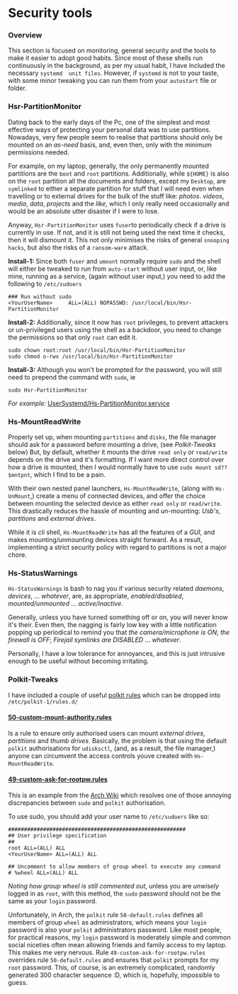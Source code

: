 # Security tools

### Overview
This section is focused on monitoring, general security and the tools to make it easier to adopt good habits. Since most of these shells run continuously in the background, as per my usual habit, I have included the necessary `systemd  unit files`. However, if `systemd` is not to your taste, with some minor tweaking you can run them from your `autostart` file or folder.

### Hsr-PartitionMonitor
Dating back to the early days of the Pc, one of the simplest and most effective ways of protecting your personal data was to use partitions. Nowadays, very few people seem to realise that partitions should only be mounted on an *as-need* basis, and, even then, only with the minimum permissions needed.

For example, on my laptop, generally, the only permanently mounted partitions are the `boot` and `root` partitions. Additionally, while `${HOME}` is also on the `root` partition all the documents and folders, except my `Desktop`, are `symlinked` to either a separate partition for stuff that I will need even when travelling or to external drives for the bulk of the stuff like: *photos*. *videos*, *media*, *data*, *projects* and the *like*, which I only really need occasionally and would be an absolute utter disaster if I were to lose.

Anyway, `Hsr-PartitionMonitor` uses `fuser`to periodically check if a drive is currently in use. If not, and it is still not being used the next time it checks, then it will dismount it. This not only minimises the risks of general `snooping hacks`, but also the risks of a `ransom-ware` attack.

**Install-1:** Since both `fuser` and `umount` normally require `sudo` and the shell will either be tweaked to run from `auto-start` without user input, or, like mine, running as a service, (again without user input,) you need to add the following to `/etc/sudoers`

```
### Run without sudo
<YourUserName>     ALL=(ALL) NOPASSWD: /usr/local/bin/Hsr-PartitionMonitor
```

**Install-2:** Additionally, since it now has `root` privileges, to prevent attackers or un-privileged users using the shell as a backdoor, you need to change the permissions so that only `root` can edit it.

```
sudo chown root:root /usr/local/bin/Hsr-PartitionMonitor
sudo chmod o-rwx /usr/local/bin/Hsr-PartitionMonitor
```

**Install-3:** Although you won't be prompted for the password, you will still need to prepend the command with `sudo`, ie

```
sudo Hsr-PartitionMonitor
```
*For example:* [UserSystemd/Hs-PartitionMonitor.service](UserSystemd/Hs-PartitionMonitor.service)


### Hs-MountReadWrite
Properly set up, when mounting `partitions` and `disks`, the file manager should ask for a password before mounting a drive, (see *Polkit-Tweaks* below) But, by default, whether it mounts the drive `read only` or `read/write` depends on the drive and it's formatting. If I want more direct control over how a drive is mounted, then I would normally have to use `sudo mount sd?? $mntpnt`, which I find to be a pain.

With their own nested panel launchers, `Hs-MountReadWrite`, (along with `Hs-UnMount`,) create a menu of connected devices, and offer the choice between mounting the selected device as either `read only` or `read/write`. This drastically reduces the hassle of mounting and un-mounting: *Usb's*, *partitions* and *external drives*.

While it is *cli* shell, `Hs-MountReadWrite` has all the features of a *GUI*, and makes mounting/unmounting devices straight forward. As a result, implementing a strict security policy with regard to partitions is not a major chore.


### Hs-StatusWarnings
`Hs-StatusWarnings` is bash to nag you if various security related *daemons*, *devices*, ... *whatever*, are, as appropriate, *enabled/disabled*, *mounted/unmounted* ... *active/inactive*.

Generally, unless you have turned something off or on, you will never know it's their. Even then, the nagging is fairly low key with a little notification popping up periodical to remind you that *the camera/microphone is ON*; *the firewall is OFF*; *Firejail symlinks are DISABLED* ... *whatever*.

Personally, I have a low tolerance for annoyances, and this is just intrusive enough to be useful without becoming irritating.


### Polkit-Tweaks
I have included a couple of useful [polkit rules](EtcPolkitRules.d) which can be dropped into `/etc/polkit-1/rules.d/`

#### [50-custom-mount-authority.rules](EtcPolkitRules.d/50-custom-mount-authority.rules)
Is a rule to ensure only authorised users can mount *external drives*, *partitions* and *thumb drives*. Basically, the problem is that using the default `polkit` authorisations for `udisksctl`, (and, as a result, the file manager,) anyone can circumvent the access controls youve created with `Hs-MountReadWrite`.

#### [49-custom-ask-for-rootpw.rules](EtcPolkitRules.d/49-custom-ask-for-rootpw.rules)
This is an example from the [Arch Wiki](https://wiki.archlinux.org/index.php/Polkit#Administrator_identities) which resolves one of those annoying discrepancies between `sudo` and `polkit` authorisation.

To use sudo, you should add your user name to `/etc/sudoers` like so:
```
########################################################
## User privilege specification
##
root ALL=(ALL) ALL
<YourUserName> ALL=(ALL) ALL

## Uncomment to allow members of group wheel to execute any command
# %wheel ALL=(ALL) ALL
```
*Noting how group wheel is still commented out*, unless you are *unwisely* logged in as `root`, with this method, the `sudo` password should not be the same as your `login` password.

Unfortunately, in Arch, the `polkit` rule `50-default.rules` defines all members of group `wheel` as administrators, which means your `login` password is also your `polkit` administrators password. Like most people, for practical reasons, my `login` password is moderately simple and common social niceties often mean allowing friends and family access to my laptop. This makes me very nervous. Rule `49-custom-ask-for-rootpw.rules` overrides rule `50-default.rules` and ensures that `polkit` prompts for my `root` password. This, of course, is an extremely complicated, randomly generated 300 character sequence :D, which is, hopefully, impossible to guess.
